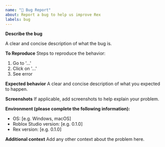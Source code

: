 ```yaml
---
name: "🐛 Bug Report"
about: Report a bug to help us improve Rex
labels: bug
---
```


**Describe the bug**

A clear and concise description of what the bug is.

**To Reproduce**
Steps to reproduce the behavior:

1. Go to '...'
2. Click on '...'
3. See error

**Expected behavior**
A clear and concise description of what you expected to happen.

**Screenshots**
If applicable, add screenshots to help explain your problem.

**Environment (please complete the following information):**

- OS: [e.g. Windows, macOS]
- Roblox Studio version: [e.g. 0.1.0]
- Rex version: [e.g. 0.1.0]

**Additional context**
Add any other context about the problem here.
